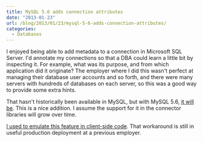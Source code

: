 ```yaml
---
title: MySQL 5.6 adds connection attributes
date: "2013-01-23"
url: /blog/2013/01/23/mysql-5-6-adds-connection-attributes/
categories:
  - Databases
---
```

I enjoyed being able to add metadata to a connection in Microsoft SQL Server. I'd annotate my connections so that a DBA could learn a little bit by inspecting it. For example, what was its purpose, and from which application did it originate? The employer where I did this wasn't perfect at managing their database user accounts and so forth, and there were many servers with hundreds of databases on each server, so this was a good way to provide some extra hints.

That hasn't historically been available in MySQL, but with MySQL 5.6, [it will be][1]. This is a nice addition. I assume the support for it in the connector libraries will grow over time.

[I used to emulate this feature in client-side code][2]. That workaround is still in useful production deployment at a previous employer.

 [1]: http://dev.mysql.com/doc/refman/5.6/en/performance-schema-connection-attribute-tables.html
 [2]: /blog/2006/07/23/how-to-track-what-owns-a-mysql-connection/
